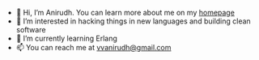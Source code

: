 - 👋 Hi, I’m Anirudh. You can learn more about me on my [homepage](https://vvanirudh.github.io)
- 👀 I’m interested in hacking things in new languages and building clean software
- 🌱 I’m currently learning Erlang
- 📫 You can reach me at vvanirudh@gmail.com

<!---
vvanirudh/vvanirudh is a ✨ special ✨ repository because its `README.md` (this file) appears on your GitHub profile.
You can click the Preview link to take a look at your changes.
--->
